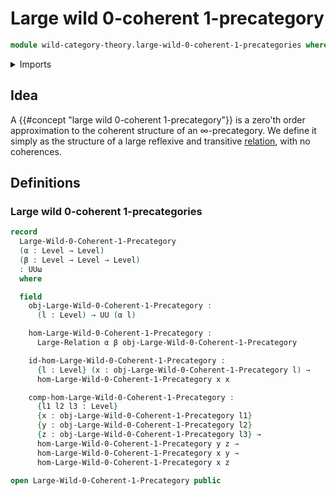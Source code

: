 # Large wild 0-coherent 1-precategory

```agda
module wild-category-theory.large-wild-0-coherent-1-precategories where
```

<details><summary>Imports</summary>

```agda
open import foundation.binary-relations
open import foundation.contratransitive-binary-relations
open import foundation.dependent-pair-types
open import foundation.function-types
open import foundation.large-binary-relations
open import foundation.reflexive-relations
open import foundation.strict-symmetrization-binary-relations
open import foundation.transitive-binary-relations
open import foundation.universe-levels

open import foundation-core.cartesian-product-types
open import foundation-core.identity-types
open import foundation-core.retractions

open import wild-category-theory.wild-1-pregroupoidal-relations
```

</details>

## Idea

A {{#concept "large wild 0-coherent 1-precategory"}} is a zero'th order
approximation to the coherent structure of an ∞-precategory. We define it simply
as the structure of a large reflexive and transitive
[relation](foundation.large-relations.md), with no coherences.

## Definitions

### Large wild 0-coherent 1-precategories

```agda
record
  Large-Wild-0-Coherent-1-Precategory
  (α : Level → Level)
  (β : Level → Level → Level)
  : UUω
  where

  field
    obj-Large-Wild-0-Coherent-1-Precategory :
      (l : Level) → UU (α l)

    hom-Large-Wild-0-Coherent-1-Precategory :
      Large-Relation α β obj-Large-Wild-0-Coherent-1-Precategory

    id-hom-Large-Wild-0-Coherent-1-Precategory :
      {l : Level} (x : obj-Large-Wild-0-Coherent-1-Precategory l) →
      hom-Large-Wild-0-Coherent-1-Precategory x x

    comp-hom-Large-Wild-0-Coherent-1-Precategory :
      {l1 l2 l3 : Level}
      {x : obj-Large-Wild-0-Coherent-1-Precategory l1}
      {y : obj-Large-Wild-0-Coherent-1-Precategory l2}
      {z : obj-Large-Wild-0-Coherent-1-Precategory l3} →
      hom-Large-Wild-0-Coherent-1-Precategory y z →
      hom-Large-Wild-0-Coherent-1-Precategory x y →
      hom-Large-Wild-0-Coherent-1-Precategory x z

open Large-Wild-0-Coherent-1-Precategory public
```
